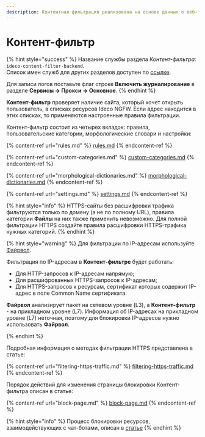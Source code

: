 ```yaml
---
description: Контентная фильтрация реализована на основе данных о веб-трафике, получаемых от модуля проксирования веб-трафика. Позволяет блокировать доступ к различным интернет-ресурсам.
---
```


# Контент-фильтр

{% hint style="success" %}
Название службы раздела _Контент-фильтра_: `ideco-content-filter-backend`. \
Список имен служб для других разделов доступен по [ссылке](/settings/server-management/terminal/README.md).

Для записи логов поставьте флаг строке **Включить журналирование** в разделе **Сервисы -> Прокси -> Основное**.
{% endhint %}

**Контент-фильтр** проверяет наличие сайта, который хочет открыть пользователь, в списках ресурсов Ideco NGFW. Если адрес находится в этих списках, то применяются настроенные правила фильтрации.

Контент-фильтр состоит из четырех вкладок: правила, пользовательские категории, морфологические словари и настройки:

{% content-ref url="rules.md" %}
[rules.md](rules.md)
{% endcontent-ref %}

{% content-ref url="custom-categories.md" %}
[custom-categories.md](custom-categories.md)
{% endcontent-ref %}

{% content-ref url="morphological-dictionaries.md" %}
[morphological-dictionaries.md](morphological-dictionaries.md)
{% endcontent-ref %}

{% content-ref url="settings.md" %}
[settings.md](settings.md)
{% endcontent-ref %}

{% hint style="info" %}
HTTPS-сайты без расшифровки трафика фильтруются только по домену (а не по полному URL), правила категории **Файлы** на них также применить невозможно. Для полной фильтрации HTTPS создайте правила расшифровки HTTPS-трафика нужных категорий.
{% endhint %}

{% hint style="warning" %}
Для фильтрации по IP-адресам используйте [Файрвол](/settings/access-rules/firewall.md).

Фильтрация по IP-адресам в **Контент-фильтре** будет работать:

* Для HTTP-запросов к IP-адресам напрямую;
* Для расшифрованных HTTPS-запросов к IP-адресам;
* Для HTTPS-запросов к ресурсам, сертификат которых содержит IP-адрес в поле Common Name сертификата.

**Файрвол** анализирует пакет на сетевом уровне (L3), а **Контент-фильтр** - на прикладном уровне (L7). Информация об IP-адресах на прикладном уровне (L7) неточная, поэтому для блокировки IP-адресов нужно использовать **Файрвол**.

{% endhint %}

Подробная информация о методах фильтрации HTTPS представлена в статье:

{% content-ref url="filtering-https-traffic.md" %}
[filtering-https-traffic.md](filtering-https-traffic.md)
{% endcontent-ref %}

Порядок действий для изменения страницы блокировки Контент-фильтра описан в статье:

{% content-ref url="block-page.md" %}
[block-page.md](block-page.md)
{% endcontent-ref %}

{% hint style="info" %}
Процесс блокировки ресурсов, взаимодействующих с чат-ботами, описан в [статье](/recipes/popular-recipes/block-chat-bot.md)
{% endhint %}
